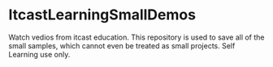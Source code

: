 # ItcastLearningSmallDemos
Watch vedios from itcast education. This repository is used to save all of the small samples, which cannot even be treated as small projects. Self Learning use only.
